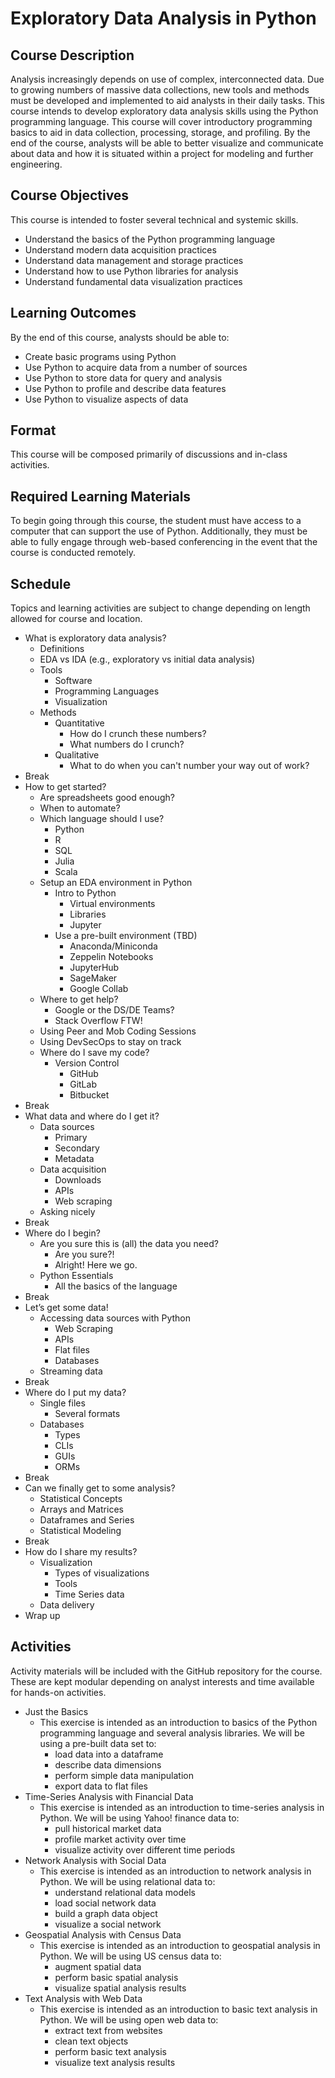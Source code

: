 # Exploratory Data Analysis in Python

## Course Description

Analysis increasingly depends on use of complex, interconnected data. Due to growing numbers of massive data collections, new tools and methods must be developed and implemented to aid analysts in their daily tasks. This course intends to develop exploratory data analysis skills using the Python programming language. This course will cover introductory programming basics to aid in data collection, processing, storage, and profiling. By the end of the course, analysts will be able to better visualize and communicate about data and how it is situated within a project for modeling and further engineering.

## Course Objectives

This course is intended to foster several technical and systemic skills.

  * Understand the basics of the Python programming language
  * Understand modern data acquisition practices
  * Understand data management and storage practices
  * Understand how to use Python libraries for analysis
  * Understand fundamental data visualization practices

## Learning Outcomes

By the end of this course, analysts should be able to:

  * Create basic programs using Python
  * Use Python to acquire data from a number of sources
  * Use Python to store data for query and analysis
  * Use Python to profile and describe data features
  * Use Python to visualize aspects of data

## Format

This course will be composed primarily of discussions and in-class activities.

## Required Learning Materials

To begin going through this course, the student must have access to a computer that can support the use of Python. Additionally, they must be able to fully engage through web-based conferencing in the event that the course is conducted remotely.

## Schedule

Topics and learning activities are subject to change depending on length allowed for course and location.

  * What is exploratory data analysis?
    * Definitions
    * EDA vs IDA (e.g., exploratory vs initial data analysis)
    * Tools
      * Software
      * Programming Languages
      * Visualization
    * Methods
      * Quantitative
        * How do I crunch these numbers?
        * What numbers do I crunch?
      * Qualitative
        * What to do when you can't number your way out of work?
  * Break
  * How to get started?
    * Are spreadsheets good enough?
    * When to automate?
    * Which language should I use?
      * Python
      * R
      * SQL
      * Julia
      * Scala
    * Setup an EDA environment in Python
      * Intro to Python
        * Virtual environments
        * Libraries
        * Jupyter
      * Use a pre-built environment (TBD)
        * Anaconda/Miniconda
        * Zeppelin Notebooks
        * JupyterHub
        * SageMaker
        * Google Collab
    * Where to get help?
      * Google or the DS/DE Teams?
      * Stack Overflow FTW!
    * Using Peer and Mob Coding Sessions
    * Using DevSecOps to stay on track
    * Where do I save my code?
      * Version Control
        * GitHub
        * GitLab
        * Bitbucket
  * Break
  * What data and where do I get it?
    * Data sources
      * Primary
      * Secondary
      * Metadata
    * Data acquisition
      * Downloads
      * APIs
      * Web scraping
    * Asking nicely
  * Break
  * Where do I begin?
    * Are you sure this is (all) the data you need?
      * Are you sure?!
      * Alright! Here we go.
    * Python Essentials
      * All the basics of the language
  * Break
  * Let’s get some data!
    * Accessing data sources with Python
      * Web Scraping
      * APIs
      * Flat files
      * Databases
    * Streaming data
  * Break
  * Where do I put my data?
    * Single files
      * Several formats
    * Databases
      * Types
      * CLIs
      * GUIs
      * ORMs
  * Break
  * Can we finally get to some analysis?
    * Statistical Concepts
    * Arrays and Matrices
    * Dataframes and Series
    * Statistical Modeling
  * Break
  * How do I share my results?
    * Visualization
      * Types of visualizations
      * Tools
      * Time Series data
    * Data delivery
  * Wrap up

## Activities

Activity materials will be included with the GitHub repository for the course. These are kept modular depending on analyst interests and time available for hands-on activities.

  * Just the Basics
    * This exercise is intended as an introduction to basics of the Python programming language and several analysis libraries. We will be using a pre-built data set to:
      * load data into a dataframe
      * describe data dimensions
      * perform simple data manipulation
      * export data to flat files
  * Time-Series Analysis with Financial Data
    * This exercise is intended as an introduction to time-series analysis in Python. We will be using Yahoo! finance data to:
      * pull historical market data
      * profile market activity over time
      * visualize activity over different time periods
  * Network Analysis with Social Data
    * This exercise is intended as an introduction to network analysis in Python. We will be using relational data to:
      * understand relational data models
      * load social network data
      * build a graph data object
      * visualize a social network
  * Geospatial Analysis with Census Data
    * This exercise is intended as an introduction to geospatial analysis in Python. We will be using US census data to:
      * augment spatial data
      * perform basic spatial analysis
      * visualize spatial analysis results
  * Text Analysis with Web Data
    * This exercise is intended as an introduction to basic text analysis in Python. We will be using open web data to:
      * extract text from websites
      * clean text objects
      * perform basic text analysis
      * visualize text analysis results

